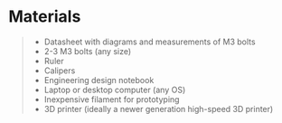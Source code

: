 # Materials

> - Datasheet with diagrams and measurements of M3 bolts
> - 2-3 M3 bolts (any size)
> - Ruler
> - Calipers
> - Engineering design notebook
> - Laptop or desktop computer (any OS)
> - Inexpensive filament for prototyping
> - 3D printer (ideally a newer generation high-speed 3D printer)

